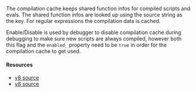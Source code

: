 The compilation cache keeps shared function infos for compiled
scripts and evals. The shared function infos are looked up using
the source string as the key. For regular expressions the
compilation data is cached.

Enable/Disable is used by debugger to disable compilation cache during debugging to make sure new scripts are always
compiled, however both this flag and the `enabled_` property need to be `true` in order for the compilation cache to get
used.

#### Resources

- [v8 source](https://github.com/v8/v8/blob/3.26.33/src/compilation-cache.h#L220)
- [v8 source](https://github.com/v8/v8/blob/3.26.33/src/debug.cc#L3292-L3301)
